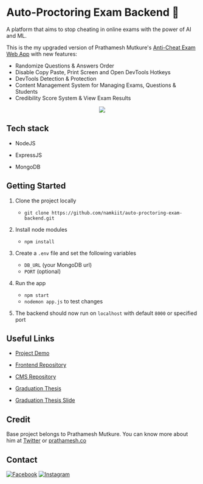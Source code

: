 # Auto-Proctoring Exam Backend 🌟

A platform that aims to stop cheating in online exams with the power of AI and ML.
  
This is the my upgraded version of Prathamesh Mutkure's [Anti-Cheat Exam Web App](https://github.com/prathamesh-mutkure/anti-cheat-app-web) with new features:

- Randomize Questions & Answers Order
- Disable Copy Paste, Print Screen and Open DevTools Hotkeys
- DevTools Detection & Protection
- Content Management System for Managing Exams, Questions & Students
- Credibility Score System & View Exam Results

<p  align="center">

<img  src="https://user-images.githubusercontent.com/28570857/178106216-25d91b1c-06cf-42fa-85fc-cf3540868b1f.png"/>

</p>

## Tech stack

- NodeJS

- ExpressJS

- MongoDB


<a id="instructions"> </a>

## Getting Started

1. Clone the project locally
   - `git clone https://github.com/namkiit/auto-proctoring-exam-backend.git`  

2. Install node modules  
   - `npm install`  

3. Create a `.env` file and set the following variables
   -  `DB_URL` (your MongoDB url) 
   - `PORT` (optional)

4. Run the app
   - `npm start`
   - `nodemon app.js` to test changes

5. The backend should now run on `localhost` with default `8000` or  specified port
  
 
<a id="links"> </a>

## Useful Links
  
- [Project Demo](https://auto-proctoring-exam-web-app.vercel.app/)

- [Frontend Repository](https://github.com/namkiit/auto-proctoring-exam-web-app)

- [CMS Repository](https://github.com/namkiit/auto-proctoring-exam-cms)

- [Graduation Thesis](https://drive.google.com/file/d/1r_Z7Hc37IHGS2bzHMFtg4zdbIWAKXn2r/view?usp=sharing) 

- [Graduation Thesis Slide](https://drive.google.com/file/d/1vYN8kDhpNvohFwgcBNSJjLLROTrJoGKz/view?usp=sharing)



<a id="credit"> </a>

## Credit

Base project belongs to Prathamesh Mutkure. You can know more about him at [Twitter](https://twitter.com/prathamesh_io/) or [prathamesh.co](https://prathamesh.co)

<a id="contact"> </a>

## Contact

[![Facebook](https://img.shields.io/badge/Facebook-follow-blue.svg?logo=twitter&logoColor=white)](https://www.facebook.com/kiet.nam.56/) [![Instagram](https://img.shields.io/badge/Instagram-follow-purple.svg?logo=instagram&logoColor=white)](https://www.instagram.com/namkiit/)